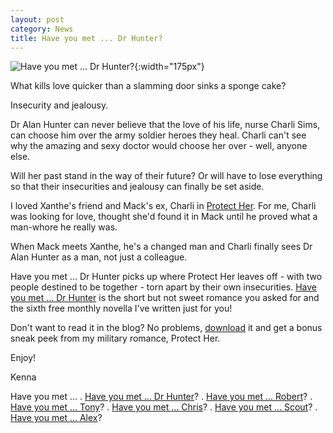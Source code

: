 ```yaml
---
layout: post
category: News
title: Have you met ... Dr Hunter?
---
```

![Have you met ... Dr Hunter?]({{site.baseurl}}/images/covers/have-you-met-drhunter.png#left-wrap){:width="175px"}

What kills love quicker than a slamming door sinks a sponge cake? 

Insecurity and jealousy. 

Dr Alan Hunter can never believe that the love of his life, nurse Charli Sims, can choose him over the army soldier heroes they heal. Charli can't see why the amazing and sexy doctor would choose her over - well, anyone else.

Will her past stand in the way of their future? Or will have to lose everything so that their insecurities and jealousy can finally be set aside.

I loved Xanthe's friend and Mack's ex, Charli in [Protect Her](https://www.amazon.com/gp/product/B07J429XPV/ "Protect Her"). For me, Charli was looking for love, thought she'd found it in Mack until he proved what a man-whore he really was.

When Mack meets Xanthe, he's a changed man and Charli finally sees Dr Alan Hunter as a man, not just a colleague. 

Have you met ... Dr Hunter picks up where Protect Her leaves off - with two people destined to be together - torn apart by their own insecurities. [Have you met ... Dr Hunter]({{site.baseurl}}/book-summary/have-you-met-drhunter) is the short but not sweet romance you asked for and the sixth free monthly novella I've written just for you! 

Don't want to read it in the blog? No problems, [download](https://dl.bookfunnel.com/8ut9jp1vaf) it and get a bonus sneak peek from my military romance, Protect Her.

Enjoy!

Kenna

Have you met ...
. [Have you met ... Dr Hunter]({{site.baseurl}}/book-summary/have-you-met-drhunter)?
. [Have you met ... Robert]({{site.baseurl}}/book-summary/have-you-met-robert)?
. [Have you met ... Tony]({{site.baseurl}}/book-summary/have-you-met-tony)?
. [Have you met ... Chris]({{site.baseurl}}/book-summary/have-you-met-chris)?
. [Have you met ... Scout]({{site.baseurl}}/book-summary/have-you-met-scout)?
. [Have you met ... Alex]({{site.baseurl}}/book-summary/have-you-met-alex)?